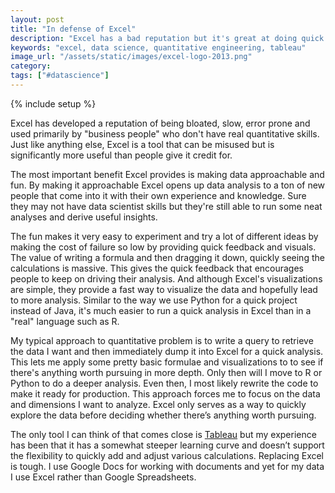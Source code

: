 ```yaml
---
layout: post
title: "In defense of Excel"
description: "Excel has a bad reputation but it's great at doing quick analysis and should be a part of everyone's tool set."
keywords: "excel, data science, quantitative engineering, tableau"
image_url: "/assets/static/images/excel-logo-2013.png"
category:
tags: ["#datascience"]
---
```

{% include setup %}

<amp-img src="{{ IMG_PATH }}excel-logo-2013.png" alt="Excel 2013 logo" style="float:right; width: 200px;"  width="256" height="256" layout="responsive"></amp-img>

Excel has developed a reputation of being bloated, slow, error prone and used primarily by "business people" who don't have real quantitative skills. Just like anything else, Excel is a tool that can be misused but is significantly more useful than people give it credit for.

The most important benefit Excel provides is making data approachable and fun. By making it approachable Excel opens up data analysis to a ton of new people that come into it with their own experience and knowledge. Sure they may not have data scientist skills but they're still able to run some neat analyses and derive useful insights.

The fun makes it very easy to experiment and try a lot of different ideas by making the cost of failure so low by providing quick feedback and visuals. The value of writing a formula and then dragging it down, quickly seeing the calculations is massive. This gives the quick feedback that encourages people to keep on driving their analysis. And although Excel's visualizations are simple, they provide a fast way to visualize the data and hopefully lead to more analysis. Similar to the way we use Python for a quick project instead of Java, it's much easier to run a quick analysis in Excel than in a "real" language such as R.

My typical approach to quantitative problem is to write a query to retrieve the data I want and then immediately dump it into Excel for a quick analysis. This lets me apply some pretty basic formulae and visualizations to to see if there's anything worth pursuing in more depth. Only then will I move to R or Python to do a deeper analysis. Even then, I most likely rewrite the code to make it ready for production. This approach forces me to focus on the data and dimensions I want to analyze. Excel only serves as a way to quickly explore the data before deciding whether there’s anything worth pursuing.

The only tool I can think of that comes close is <a href="http://www.tableausoftware.com/" target="_blank">Tableau</a> but my experience has been that it has a somewhat steeper learning curve and doesn’t support the flexibility to quickly add and adjust various calculations. Replacing Excel is tough. I use Google Docs for working with documents and yet for my data I use Excel rather than Google Spreadsheets.